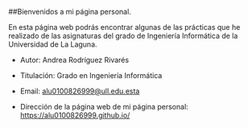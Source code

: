 ##Bienvenidos a mi página personal.

En esta página web podrás encontrar algunas de las prácticas que he realizado de las asignaturas del grado de Ingeniería Informática de la Universidad de La Laguna.

* Autor: Andrea Rodríguez Rivarés

* Titulación: Grado en Ingeniería Informática

* Email: alu0100826999@ull.edu.esta

* Dirección de la página web de mi página personal: https://alu0100826999.github.io/